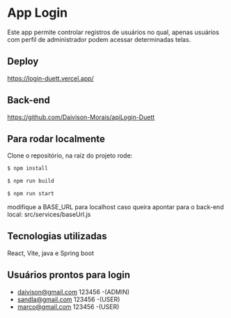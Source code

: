 # App Login
Este app permite controlar registros de usuários no qual, apenas usuários com perfil de administrador podem acessar determinadas telas.

## Deploy
https://login-duett.vercel.app/

## Back-end
https://github.com/Daivison-Morais/apiLogin-Duett

## Para rodar localmente

Clone o repositório, na raíz do projeto rode:

```bash
$ npm install
```
```bash
$ npm run build
```

```bash
$ npm run start
```

modifique a BASE_URL para localhost caso queira apontar para o back-end local: src/services/baseUrl.js

## Tecnologias utilizadas

React,
Vite,
java e
Spring boot

## Usuários prontos para login

- daivison@gmail.com 123456 -(ADMIN)
- sandla@gmail.com 123456  -(USER)
- marco@gmail.com 123456  -(USER)